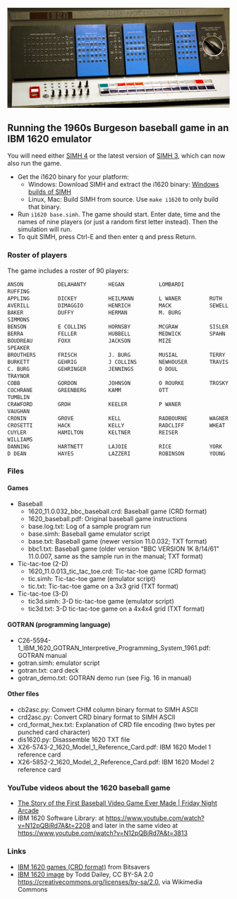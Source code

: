 ![IBM 1620](ibm.png "IBM 1620")

## Running the 1960s Burgeson baseball game in an IBM 1620 emulator

You will need either [SIMH 4](https://opensimh.org/) or the latest version of [SIMH 3](http://simh.trailing-edge.com/), which can now also run the game.

* Get the i1620 binary for your platform:
    * Windows: Download SIMH and extract the i1620 binary: [Windows builds of SIMH](https://github.com/simh/Win32-Development-Binaries)
    * Linux, Mac: Build SIMH from source. Use ```make i1620``` to only build that binary.
* Run ```i1620 base.simh```. The game should start. Enter date, time and the names of nine players (or just a random first letter instead). Then the simulation will run.
* To quit SIMH, press Ctrl-E and then enter q and press Return.

### Roster of players

The game includes a roster of 90 players:
```
ANSON           DELAHANTY       HEGAN           LOMBARDI        RUFFING
APPLING         DICKEY          HEILMANN        L WANER         RUTH
AVERILL         DIMAGGIO        HENRICH         MACK            SEWELL
BAKER           DUFFY           HERMAN          M. BURG         SIMMONS
BENSON          E COLLINS       HORNSBY         MCGRAW          SISLER
BERRA           FELLER          HUBBELL         MEDWICK         SPAHN
BOUDREAU        FOXX            JACKSON         MIZE            SPEAKER
BROUTHERS       FRISCH          J. BURG         MUSIAL          TERRY
BURKETT         GEHRIG          J COLLINS       NEWHOUSER       TRAVIS
C. BURG         GEHRINGER       JENNINGS        O DOUL          TRAYNOR
COBB            GORDON          JOHNSON         O ROURKE        TROSKY
COCHRANE        GREENBERG       KAMM            OTT             TUMBLIN
CRAWFORD        GROH            KEELER          P WANER         VAUGHAN
CRONIN          GROVE           KELL            RADBOURNE       WAGNER
CROSETTI        HACK            KELLY           RADCLIFF        WHEAT
CUYLER          HAMILTON        KELTNER         REISER          WILLIAMS
DANNING         HARTNETT        LAJOIE          RICE            YORK
D DEAN          HAYES           LAZZERI         ROBINSON        YOUNG
```

### Files

#### Games

* Baseball
    * 1620_11.0.032_bbc_baseball.crd: Baseball game (CRD format)
    * 1620_baseball.pdf: Original baseball game instructions
    * base.log.txt: Log of a sample program run
    * base.simh: Baseball game emulator script
    * base.txt: Baseball game (newer version 11.0.032; TXT format)
    * bbc1.txt: Baseball game (older version "BBC VERSION 1K 8/14/61" 11.0.007, same as the sample run in the manual; TXT format)
* Tic-tac-toe (2-D)
    * 1620_11.0.013_tic_tac_toe.crd: Tic-tac-toe game (CRD format)
    * tic.simh: Tic-tac-toe game (emulator script)
    * tic.txt: Tic-tac-toe game on a 3x3 grid (TXT format)
* Tic-tac-toe (3-D)
    * tic3d.simh: 3-D tic-tac-toe game (emulator script)
    * tic3d.txt: 3-D tic-tac-toe game on a 4x4x4 grid (TXT format)

#### GOTRAN (programming language)

* C26-5594-1_IBM_1620_GOTRAN_Interpretive_Programming_System_1961.pdf: GOTRAN manual
* gotran.simh: emulator script
* gotran.txt: card deck
* gotran_demo.txt: GOTRAN demo run (see Fig. 16 in manual)

#### Other files

* cb2asc.py: Convert CHM column binary format to SIMH ASCII
* crd2asc.py: Convert CRD binary format to SIMH ASCII
* crd_format_hex.txt: Explanation of CRD file encoding (two bytes per punched card character)
* dis1620.py: Disassemble 1620 TXT file
* X26-5743-2_1620_Model_1_Reference_Card.pdf: IBM 1620 Model 1 reference card
* X26-5852-2_1620_Model_2_Reference_Card.pdf: IBM 1620 Model 2 reference card

### YouTube videos about the 1620 baseball game

* [The Story of the First Baseball Video Game Ever Made | Friday Night Arcade](https://www.youtube.com/watch?v=IbH7UZ83kzY)
* IBM 1620 Software Library: at <https://www.youtube.com/watch?v=N12pQBiRd7A&t=2208> and later in the same video at <https://www.youtube.com/watch?v=N12pQBiRd7A&t=3813>

### Links

* [IBM 1620 games (CRD format)](http://bitsavers.informatik.uni-stuttgart.de/bits/IBM/1620/games/) from Bitsavers
* [IBM 1620 image](https://commons.wikimedia.org/wiki/File:IBM_1620.jpg) by Todd Dailey, CC BY-SA 2.0 <https://creativecommons.org/licenses/by-sa/2.0>, via Wikimedia Commons

